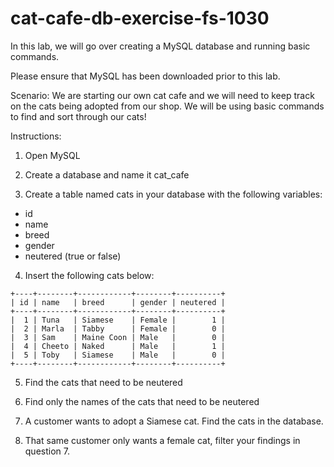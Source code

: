# cat-cafe-db-exercise-fs-1030

In this lab, we will go over creating a MySQL database and running basic commands.

Please ensure that MySQL has been downloaded prior to this lab.

Scenario: We are starting our own cat cafe and we will need to keep track on the cats being adopted from our shop. We will be using basic commands to find and sort through our cats!

Instructions:

1. Open MySQL

2. Create a database and name it cat_cafe

3. Create a table named cats in your database with the following variables:

- id
- name
- breed
- gender
- neutered (true or false)

4.  Insert the following cats below: <br />

```
+----+--------+------------+--------+----------+
| id | name   | breed      | gender | neutered |
+----+--------+------------+--------+----------+
|  1 | Tuna   | Siamese    | Female |        1 |
|  2 | Marla  | Tabby      | Female |        0 |
|  3 | Sam    | Maine Coon | Male   |        0 |
|  4 | Cheeto | Naked      | Male   |        1 |
|  5 | Toby   | Siamese    | Male   |        0 |
+----+--------+------------+--------+----------+
```

5.  Find the cats that need to be neutered

6.  Find only the names of the cats that need to be neutered

7.  A customer wants to adopt a Siamese cat. Find the cats in the database.

8.  That same customer only wants a female cat, filter your findings in question 7.
